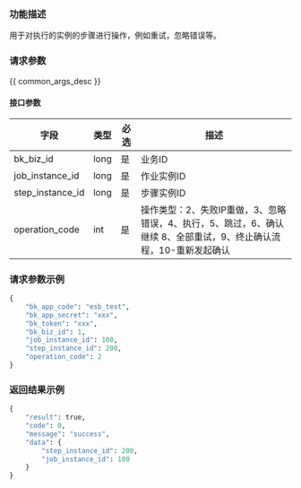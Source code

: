 ### 功能描述

用于对执行的实例的步骤进行操作，例如重试，忽略错误等。

### 请求参数

{{ common_args_desc }}

#### 接口参数

| 字段      |  类型      | 必选   |  描述      |
|-----------|------------|--------|------------|
| bk_biz_id   |  long       | 是     | 业务ID |
| job_instance_id   |  long       | 是     | 作业实例ID |
| step_instance_id |  long     | 是     | 步骤实例ID |
| operation_code |  int     | 是     | 操作类型：2、失败IP重做，3、忽略错误，4、执行，5、跳过，6、确认继续 8、全部重试，9、终止确认流程，10-重新发起确认 |

### 请求参数示例

```python
{
    "bk_app_code": "esb_test",
    "bk_app_secret": "xxx",
    "bk_token": "xxx",
    "bk_biz_id": 1,
    "job_instance_id": 100,
	"step_instance_id": 200,
	"operation_code": 2
}
```

### 返回结果示例

```python
{
    "result": true,
    "code": 0,
    "message": "success",
    "data": {
        "step_instance_id": 200,
        "job_instance_id": 100
    }
}
```
